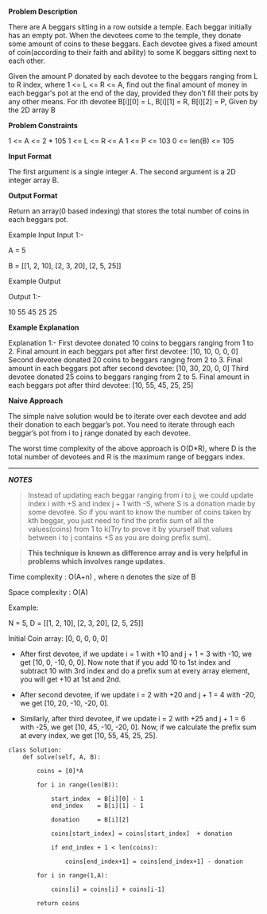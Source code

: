 **Problem Description**

There are A beggars sitting in a row outside a temple. Each beggar initially has an empty pot. When the devotees come to the temple, they donate some amount of coins to these beggars. Each devotee gives a fixed amount of coin(according to their faith and ability) to some K beggars sitting next to each other.

Given the amount P donated by each devotee to the beggars ranging from L to R index, where 1 <= L <= R <= A, find out the final amount of money in each beggar's pot at the end of the day, provided they don't fill their pots by any other means.
For ith devotee B[i][0] = L, B[i][1] = R, B[i][2] = P, Given by the 2D array B


**Problem Constraints**

1 <= A <= 2 * 105
1 <= L <= R <= A
1 <= P <= 103
0 <= len(B) <= 105


**Input Format**

The first argument is a single integer A.
The second argument is a 2D integer array B.


**Output Format**

Return an array(0 based indexing) that stores the total number of coins in each beggars pot.


Example Input
Input 1:-

A = 5

B = [[1, 2, 10], [2, 3, 20], [2, 5, 25]]


Example Output

Output 1:-

10 55 45 25 25


**Example Explanation**

Explanation 1:-
First devotee donated 10 coins to beggars ranging from 1 to 2. Final amount in each beggars pot after first devotee: [10, 10, 0, 0, 0]
Second devotee donated 20 coins to beggars ranging from 2 to 3. Final amount in each beggars pot after second devotee: [10, 30, 20, 0, 0]
Third devotee donated 25 coins to beggars ranging from 2 to 5. Final amount in each beggars pot after third devotee: [10, 55, 45, 25, 25]


**Naive Approach**

The simple naive solution would be to iterate over each devotee and add their donation to each beggar’s pot. You need to iterate through each beggar’s pot from i to j range donated by each devotee.

The worst time complexity of the above approach is O(D*R), where D is the total number of devotees and R is the maximum range of beggars index.

<hr> 

***NOTES***

> Instead of updating each beggar ranging from i to j, we could update index i with +S and index j + 1 with -S, where S is a donation made by some devotee. So if you want to know the number of coins taken by kth beggar, you just need to find the prefix sum of all the values(coins) from 1 to k(Try to prove it by yourself that values between i to j contains +S as you are doing prefix sum).

> **This technique is known as difference array and is very helpful in problems which involves range updates.**

Time complexity : O(A+n) , where n denotes the size of B

Space complexity : O(A)

Example:

N = 5, D = [[1, 2, 10], [2, 3, 20], [2, 5, 25]]

Initial Coin array: [0, 0, 0, 0, 0]

* After first devotee, if we update i = 1 with +10 and j + 1 = 3 with -10, we get [10, 0, -10, 0, 0]. Now note that if you add 10 to 1st index and subtract 10 with 3rd index and do a prefix sum at every array element, you will get +10 at 1st and 2nd.

* After second devotee, if we update i = 2 with +20 and j + 1 = 4 with -20, we get [10, 20, -10, -20, 0].

* Similarly, after third devotee, if we update i = 2 with +25 and j + 1 = 6 with -25, we get [10, 45, -10, -20, 0].
Now, if we calculate the prefix sum at every index, we get [10, 55, 45, 25, 25].



```
class Solution:
    def solve(self, A, B):

        coins = [0]*A 

        for i in range(len(B)):

            start_index  = B[i][0] - 1
            end_index    = B[i][1] - 1

            donation     = B[i][2]

            coins[start_index] = coins[start_index]  + donation

            if end_index + 1 < len(coins):

                coins[end_index+1] = coins[end_index+1] - donation
        
        for i in range(1,A):

            coins[i] = coins[i] + coins[i-1]
        
        return coins

```
